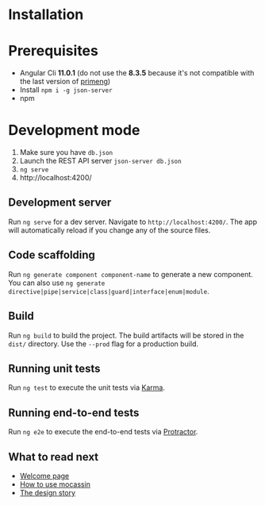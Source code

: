 # Installation

# Prerequisites

- Angular Cli **11.0.1** (do not use the **8.3.5** because it's not compatible with the last version of [primeng](primefaces.org/primeng/showcase/#/))
- Install `npm i -g json-server`
- npm

# Development mode

1. Make sure you have `db.json`
2. Launch the REST API server `json-server db.json`
3. `ng serve`
4. http://localhost:4200/

## Development server

Run `ng serve` for a dev server. Navigate to `http://localhost:4200/`. The app will automatically reload if you change any of the source files.

## Code scaffolding

Run `ng generate component component-name` to generate a new component. You can also use `ng generate directive|pipe|service|class|guard|interface|enum|module`.

## Build

Run `ng build` to build the project. The build artifacts will be stored in the `dist/` directory. Use the `--prod` flag for a production build.

## Running unit tests

Run `ng test` to execute the unit tests via [Karma](https://karma-runner.github.io).

## Running end-to-end tests

Run `ng e2e` to execute the end-to-end tests via [Protractor](http://www.protractortest.org/).

## What to read next

- [Welcome page](doc/welcome.md)
- [How to use mocassin](doc/tuto.md)
- [The design story](doc/design.md)

